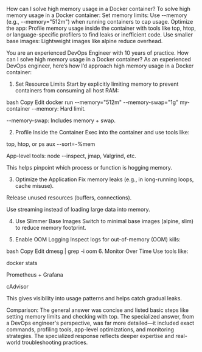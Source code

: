 How can I solve high memory usage in a Docker container?
    To solve high memory usage in a Docker container:
    Set memory limits: Use --memory (e.g., --memory="512m") when running containers to cap usage.
    Optimize the app: Profile memory usage inside the container with tools like top, htop, or language-specific profilers to find leaks or inefficient code.
    Use smaller base images: Lightweight images like alpine reduce overhead.

You are an experienced DevOps Engineer with 10 years of practice. How can I solve high memory usage in a Docker container?
    As an experienced DevOps engineer, here’s how I’d approach high memory usage in a Docker container:

1. Set Resource Limits
Start by explicitly limiting memory to prevent containers from consuming all host RAM:

bash
Copy
Edit
docker run --memory="512m" --memory-swap="1g" my-container
--memory: Hard limit.

--memory-swap: Includes memory + swap.

2. Profile Inside the Container
Exec into the container and use tools like:

top, htop, or ps aux --sort=-%mem

App-level tools: node --inspect, jmap, Valgrind, etc.

This helps pinpoint which process or function is hogging memory.

3. Optimize the Application
Fix memory leaks (e.g., in long-running loops, cache misuse).

Release unused resources (buffers, connections).

Use streaming instead of loading large data into memory.

4. Use Slimmer Base Images
Switch to minimal base images (alpine, slim) to reduce memory footprint.

5. Enable OOM Logging
Inspect logs for out-of-memory (OOM) kills:

bash
Copy
Edit
dmesg | grep -i oom
6. Monitor Over Time
Use tools like:

docker stats

Prometheus + Grafana

cAdvisor

This gives visibility into usage patterns and helps catch gradual leaks.

Comparison: The general answer was concise and listed basic steps like setting memory limits and checking with top. 
The specialized answer, from a DevOps engineer's perspective, was far more detailed—it included exact commands, profiling tools, app-level optimizations, and monitoring strategies. 
The specialized response reflects deeper expertise and real-world troubleshooting practices.
